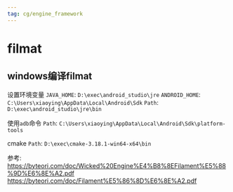 ```yaml
---
tag: cg/engine_framework
---
```

# filmat
## windows编译filmat
设置环境变量
`JAVA_HOME`: `D:\exec\android_studio\jre`
`ANDROID_HOME`:  `C:\Users\xiaoying\AppData\Local\Android\Sdk`
`Path`: `D:\exec\android_studio\jre\bin`

使用`adb`命令
`Path`: `C:\Users\xiaoying\AppData\Local\Android\Sdk\platform-tools`

cmake
`Path`: `D:\exec\cmake-3.18.1-win64-x64\bin`

参考:
https://byteori.com/doc/Wicked%20Engine%E4%B8%8EFilament%E5%88%9D%E6%8E%A2.pdf
https://byteori.com/doc/Filament%E5%86%8D%E6%8E%A2.pdf
